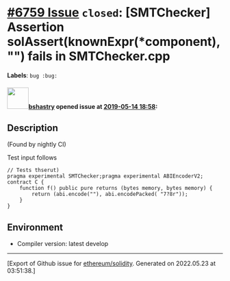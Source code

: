# [\#6759 Issue](https://github.com/ethereum/solidity/issues/6759) `closed`: [SMTChecker] Assertion solAssert(knownExpr(*component), "") fails in SMTChecker.cpp
**Labels**: `bug :bug:`


#### <img src="https://avatars.githubusercontent.com/u/2388185?v=4" width="50">[bshastry](https://github.com/bshastry) opened issue at [2019-05-14 18:58](https://github.com/ethereum/solidity/issues/6759):

## Description

(Found by nightly CI)

Test input follows

```
// Tests thserut)
pragma experimental SMTChecker;pragma experimental ABIEncoderV2;
contract C {
    function f() public pure returns (bytes memory, bytes memory) {
        return (abi.encode(""), abi.encodePacked( "7?8r"));
    }
}
```

## Environment

- Compiler version: latest develop




-------------------------------------------------------------------------------



[Export of Github issue for [ethereum/solidity](https://github.com/ethereum/solidity). Generated on 2022.05.23 at 03:51:38.]
